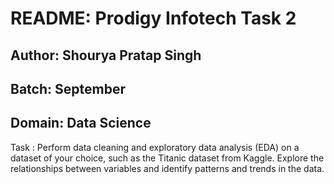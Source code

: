 # README: Prodigy Infotech Task 2

## Author: Shourya Pratap Singh

## Batch: September

## Domain: Data Science

Task : Perform data cleaning and exploratory data analysis (EDA) on a dataset of your choice, such as the Titanic dataset from Kaggle. Explore the relationships between variables and identify patterns and trends in the data.



